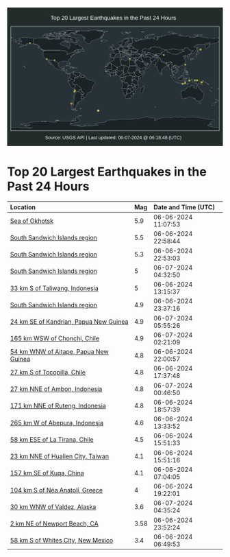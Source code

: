 ![Map](./map.png)

# Top 20 Largest Earthquakes in the Past 24 Hours

| Location | Mag | Date and Time (UTC) |
|:---|:---|:---|
| [Sea of Okhotsk](https://earthquake.usgs.gov/earthquakes/eventpage/us7000mqp4) | 5.9 | 06-06-2024 11:07:53 |
| [South Sandwich Islands region](https://earthquake.usgs.gov/earthquakes/eventpage/us7000mqtv) | 5.5 | 06-06-2024 22:58:44 |
| [South Sandwich Islands region](https://earthquake.usgs.gov/earthquakes/eventpage/us7000mqtu) | 5.3 | 06-06-2024 22:53:03 |
| [South Sandwich Islands region](https://earthquake.usgs.gov/earthquakes/eventpage/us7000mqvy) | 5 | 06-07-2024 04:32:50 |
| [33 km S of Taliwang, Indonesia](https://earthquake.usgs.gov/earthquakes/eventpage/us7000mqpy) | 5 | 06-06-2024 13:15:37 |
| [South Sandwich Islands region](https://earthquake.usgs.gov/earthquakes/eventpage/us7000mqub) | 4.9 | 06-06-2024 23:37:16 |
| [24 km SE of Kandrian, Papua New Guinea](https://earthquake.usgs.gov/earthquakes/eventpage/us7000mqwc) | 4.9 | 06-07-2024 05:55:26 |
| [165 km WSW of Chonchi, Chile](https://earthquake.usgs.gov/earthquakes/eventpage/us7000mqvj) | 4.9 | 06-07-2024 02:21:09 |
| [54 km WNW of Aitape, Papua New Guinea](https://earthquake.usgs.gov/earthquakes/eventpage/us7000mqtn) | 4.8 | 06-06-2024 22:00:57 |
| [27 km S of Tocopilla, Chile](https://earthquake.usgs.gov/earthquakes/eventpage/us7000mqsa) | 4.8 | 06-06-2024 17:37:48 |
| [27 km NNE of Ambon, Indonesia](https://earthquake.usgs.gov/earthquakes/eventpage/us7000mqv5) | 4.8 | 06-07-2024 00:46:50 |
| [171 km NNE of Ruteng, Indonesia](https://earthquake.usgs.gov/earthquakes/eventpage/us7000mqsm) | 4.8 | 06-06-2024 18:57:39 |
| [265 km W of Abepura, Indonesia](https://earthquake.usgs.gov/earthquakes/eventpage/us7000mqq0) | 4.6 | 06-06-2024 13:33:52 |
| [58 km ESE of La Tirana, Chile](https://earthquake.usgs.gov/earthquakes/eventpage/us7000mqqn) | 4.5 | 06-06-2024 15:51:33 |
| [23 km NNE of Hualien City, Taiwan](https://earthquake.usgs.gov/earthquakes/eventpage/us7000mqqp) | 4.1 | 06-06-2024 15:51:16 |
| [157 km SE of Kuqa, China](https://earthquake.usgs.gov/earthquakes/eventpage/us7000mqml) | 4.1 | 06-06-2024 07:04:05 |
| [104 km S of Néa Anatolí, Greece](https://earthquake.usgs.gov/earthquakes/eventpage/us7000mqsr) | 4 | 06-06-2024 19:22:01 |
| [30 km WNW of Valdez, Alaska](https://earthquake.usgs.gov/earthquakes/eventpage/ak0247b11gwk) | 3.6 | 06-07-2024 04:35:24 |
| [2 km NE of Newport Beach, CA](https://earthquake.usgs.gov/earthquakes/eventpage/ci40616303) | 3.58 | 06-06-2024 23:52:24 |
| [58 km S of Whites City, New Mexico](https://earthquake.usgs.gov/earthquakes/eventpage/us7000mqmj) | 3.4 | 06-06-2024 06:49:53 |
